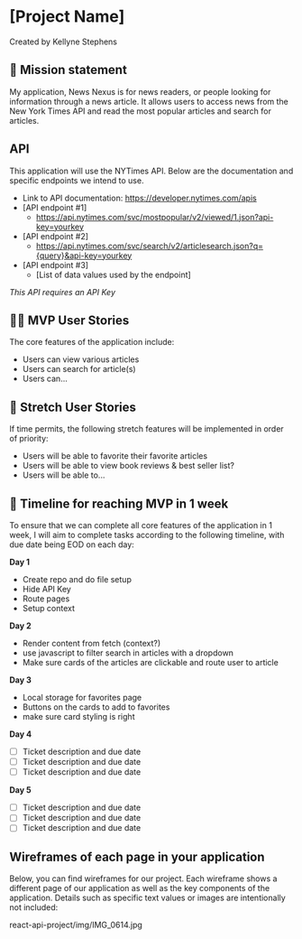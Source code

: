 # [Project Name]

Created by Kellyne Stephens

## 🚀 Mission statement

My application, News Nexus is for news readers, or people looking for information through a news article. It allows users to access news from the New York Times API and read the most popular articles and search for articles.

## API

This application will use the NYTimes API. Below are the documentation and specific endpoints we intend to use.

- Link to API documentation: https://developer.nytimes.com/apis
- [API endpoint #1]
  - https://api.nytimes.com/svc/mostpopular/v2/viewed/1.json?api-key=yourkey
- [API endpoint #2]
  - https://api.nytimes.com/svc/search/v2/articlesearch.json?q={query}&api-key=yourkey
- [API endpoint #3]
  - [List of data values used by the endpoint]

_This API requires an API Key_

## 👩‍💻 MVP User Stories

The core features of the application include:

- Users can view various articles
- Users can search for article(s)
- Users can...

## 🤔 Stretch User Stories

If time permits, the following stretch features will be implemented in order of priority:

- Users will be able to favorite their favorite articles
- Users will be able to view book reviews & best seller list?
- Users will be able to...

## 📆 Timeline for reaching MVP in 1 week

To ensure that we can complete all core features of the application in 1 week, I will aim to complete tasks according to the following timeline, with due date being EOD on each day:

**Day 1**

- Create repo and do file setup
- Hide API Key
- Route pages
- Setup context

**Day 2**

- Render content from fetch (context?)
- use javascript to filter search in articles with a dropdown
- Make sure cards of the articles are clickable and route user to article

**Day 3**

- Local storage for favorites page
- Buttons on the cards to add to favorites
- make sure card styling is right

**Day 4**

- [ ] Ticket description and due date
- [ ] Ticket description and due date
- [ ] Ticket description and due date

**Day 5**

- [ ] Ticket description and due date
- [ ] Ticket description and due date
- [ ] Ticket description and due date

## Wireframes of each page in your application

Below, you can find wireframes for our project. Each wireframe shows a different page of our application as well as the key components of the application. Details such as specific text values or images are intentionally not included:

react-api-project/img/IMG_0614.jpg
